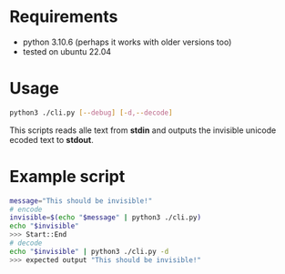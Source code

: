 # Requirements 

- python 3.10.6 (perhaps it works with older versions too)
- tested on ubuntu 22.04

# Usage
```bash 
python3 ./cli.py [--debug] [-d,--decode]
```
This scripts reads alle text from **stdin** and outputs the invisible unicode ecoded text to **stdout**.

# Example script 

```bash
message="This should be invisible!"
# encode
invisible=$(echo "$message" | python3 ./cli.py)
echo "$invisible"
>>> Start::End
# decode
echo "$invisible" | python3 ./cli.py -d
>>> expected output "This should be invisible!"
```
